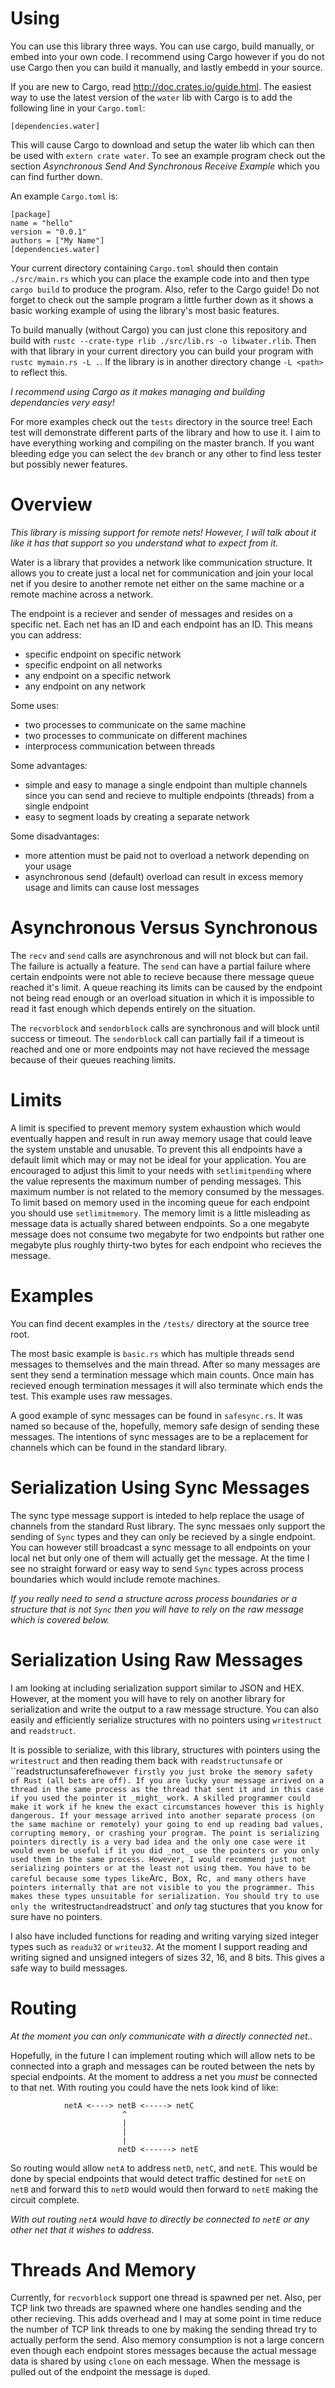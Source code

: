 Using
==

You can use this library three ways. You can use cargo, build manually, or embed into your own code. I recommend
using Cargo however if you do not use Cargo then you can build it manually, and lastly embedd in your source.

If you are new to Cargo, read http://doc.crates.io/guide.html. The easiest way to use the latest version of
the `water` lib with Cargo is to add the following line in your `Cargo.toml`:
    
    [dependencies.water]

This will cause Cargo to download and setup the water lib which can then be used with `extern crate water`. To
see an example program check out the section _Asynchronous Send And Synchronous Receive Example_ which you can
find further down.

An example `Cargo.toml` is:
    
    [package]
    name = "hello"
    version = "0.0.1"
    authors = ["My Name"]
    [dependencies.water]

Your current directory containing `Cargo.toml` should then contain `./src/main.rs` which you can place the example
code into and then type `cargo build` to produce the program. Also, refer to the Cargo guide! Do not forget to check
out the sample program a little further down as it shows a basic working example of using the library's most basic
features.

To build manually (without Cargo) you can just clone this repository and build with `rustc --crate-type rlib ./src/lib.rs -o libwater.rlib`. Then with that library in your current directory you can build your program with `rustc mymain.rs -L .`. If the library is in another directory change `-L <path>` to reflect this. 

_I recommend using Cargo as it makes managing and building dependancies very easy!_

For more examples check out the `tests` directory in the source tree! Each test will demonstrate different parts of the
library and how to use it. I aim to have everything working and compiling on the master branch. If you want bleeding edge you can select the `dev` branch or any other to find less tester but possibly newer features.

Overview
==

_This library is missing support for remote nets! However, I will talk about
it like it has that support so you understand what to expect from it._

Water is a library that provides a network like communication structure. It allows
you to create just a local net for communication and join your local net if you
desire to another remote net either on the same machine or a remote machine across
a network.

The endpoint is a reciever and sender of messages and resides on a specific net.
Each net has an ID and each endpoint has an ID. This means you can address:

 * specific endpoint on specific network
 * specific endpoint on all networks
 * any endpoint on a specific network
 * any endpoint on any network

Some uses:

 * two processes to communicate on the same machine
 * two processes to communicate on different machines
 * interprocess communication between threads

Some advantages:

 * simple and easy to manage a single endpoint than multiple channels since you can send and recieve to multiple endpoints (threads) from a single endpoint
 * easy to segment loads by creating a separate network

Some disadvantages:

 * more attention must be paid not to overload a network depending on your usage
 * asynchronous send (default) overload can result in excess memory usage and limits can
   cause lost messages

Asynchronous Versus Synchronous
===

The `recv` and `send` calls are asynchronous and will not block but can fail. The failure is actually
a feature. The `send` can have a partial failure where certain endpoints were not able to recieve because
there message queue reached it's limit. A queue reaching its limits can be caused by the endpoint not being
read enough or an overload situation in which it is impossible to read it fast enough which depends entirely
on the situation.

The `recvorblock` and `sendorblock` calls are synchronous and will block until success or timeout. The 
`sendorblock` call can partially fail if a timeout is reached and one or more endpoints may not have
recieved the message because of their queues reaching limits.

Limits
===

A limit is specified to prevent memory system exhaustion which would eventually happen and result in
run away memory usage that could leave the system unstable and unusable. To prevent this all endpoints
have a default limit which may or may not be ideal for your application. You are encouraged to adjust
this limit to your needs with `setlimitpending` where the value represents the maximum number of pending
messages. This maximum number is not related to the memory consumed by the messages. To limit based on
memory used in the incoming queue for each endpoint you should use `setlimitmemory`. The memory limit
is a little misleading as message data is actually shared between endpoints. So a one megabyte message
does not consume two megabyte for two endpoints but rather one megabyte plus roughly thirty-two bytes
for each endpoint who recieves the message.


Examples
==
You can find decent examples in the `/tests/` directory at the source tree root. 

The most basic example is `basic.rs` which has multiple threads send messages to themselves and the main thread. After so many messages are sent they send a termination message which main counts. Once main has recieved enough termination messages it will also terminate which ends the test. This example uses raw messages.

A good example of sync messages can be found in `safesync.rs`. It was named so because of the, hopefully, memory safe design of sending these messages. The intentions of sync messages are to be a replacement for channels which can be found in the standard library.


Serialization Using Sync Messages
===

The sync type message support is inteded to help replace the usage of channels from the standard Rust library. The sync messaes only support the sending of `Sync` types and they can only be recieved by a single endpoint. You can however still broadcast a sync message to all endpoints on your local net but only one of them will actually get the message. At the time I see no straight forward or easy way to send `Sync` types across process boundaries which would include remote machines.

_If you really need to send a structure across process boundaries or a structure that is not `Sync` then you will have to rely on the raw message which is covered below._

Serialization Using Raw Messages
===

I am looking at including serialization support similar to JSON and HEX. However, at the moment you will have
to rely on another library for serialization and write the output to a raw message structure. You can also
easily and efficiently serialize structures with no pointers using `writestruct` and `readstruct`. 

It is possible to serialize, with this library, structures with pointers using the `writestruct` and then reading them back with `readstructunsafe`  or ``readstructunsaferef` however firstly you just broke the memory safety of Rust (all bets are off). If you are lucky your message arrived on a thread in the same process as the
thread that sent it and in this case if you used the pointer it _might_ work. A skilled programmer could make
it work if he knew the exact circumstances however this is highly dangerous. If your message arrived into another separate process (on the same machine or remotely) your going to end up reading bad values, corrupting memory, or crashing your program. The point is serializing pointers directly is a very bad idea and the only
one case were it would even be useful if it you did _not_ use the pointers or you only used them in the same
process. However, I would recommend just not serializing pointers or at the least not using them. You have to be careful because some types like `Arc`, `Box`, `Rc`, and many others have pointers internally that are not visible to you the programmer. This makes these types unsuitable for serialization. You should try to use only the `writestruct` and `readstruct` and _only_ tag stuctures that you know for sure have no pointers.

I also have included functions for reading and writing varying sized integer types such as `readu32` or `writeu32`. At the moment I support reading and writing signed and unsigned integers of sizes 32, 16, and 8 bits. This gives a safe way to build messages.

Routing 
===

_At the moment you can only communicate with a directly connected net.._

Hopefully, in the future I can implement routing which will allow nets to be connected
into a graph and messages can be routed between the nets by special endpoints. At the
moment to address a net you _must_ be connected to that net. With routing you could have
the nets look kind of like:
```
            netA <----> netB <-----> netC
                         ^
                         |
                         |
                         |
                        netD <------> netE
```
So routing would allow `netA` to address `netD`, `netC`, and `netE`. This would be done
by special endpoints that would detect traffic destined for `netE` on `netB` and forward
this to `netD` would would then forward to `netE` making the circuit complete.

_With out routing `netA` would have to directly be connected to `netE` or any other net
that it wishes to address._

Threads And Memory
===

Currently, for `recvorblock` support one thread is spawned per net. Also, per TCP link
two threads are spawned where one handles sending and the other recieving. This adds
overhead and I may at some point in time reduce the number of TCP link threads to one
by making the sending thread try to actually perform the send. Also memory consumption
is not a large concern even though each endpoint stores messages because the actual
message data is shared by using `clone` on each message. When the message is pulled out
of the endpoint the message is `dup`ed.